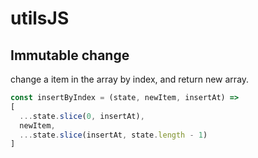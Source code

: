 # utilsJS

## Immutable change

change a item in the array by index, and return new array.

```js
const insertByIndex = (state, newItem, insertAt) =>
[
  ...state.slice(0, insertAt),
  newItem,
  ...state.slice(insertAt, state.length - 1)
]
```
